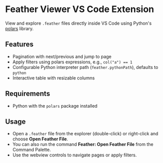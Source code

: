 # Feather Viewer VS Code Extension

View and explore `.feather` files directly inside VS Code using Python's [polars](https://www.pola.rs/) library.

## Features
- Pagination with next/previous and jump to page
- Apply filters using polars expressions, e.g., `col("a") == 1`
- Configurable Python interpreter path (`feather.pythonPath`), defaults to `python`
- Interactive table with resizable columns


## Requirements
- Python with the `polars` package installed

## Usage
- Open a `.feather` file from the explorer (double-click) or right-click and choose **Open Feather File**.
- You can also run the command **Feather: Open Feather File** from the Command Palette.
- Use the webview controls to navigate pages or apply filters.
